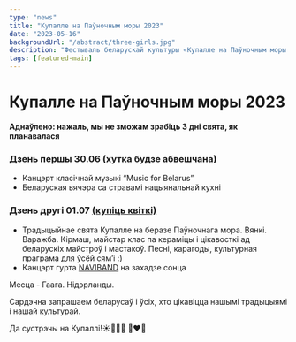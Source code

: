 ```yaml
---
type: "news"
title: "Купалле на Паўночным моры 2023"
date: "2023-05-16"
backgroundUrl: "/abstract/three-girls.jpg"
description: "Фестываль беларускай культуры «Купалле на Паўночным моры 2023»"
tags: [featured-main]
---
```


# Купалле на Паўночным моры 2023

**Аднаўлено: нажаль, мы не зможам зрабіць 3 дні свята, як планавалася**

### Дзень першы 30.06 (хутка будзе абвешчана)
- Канцэрт класічнай музыкі “Music for Belarus”
- Беларуская вячэра са стравамі нацыянальнай кухні

### Дзень другі 01.07 [(купіць квіткі)](https://www.belarusians.nl/events/kupalle-2023-3) 
- Традыцыйнае свята  Купалле на беразе Паўночнага мора. Вянкі. Варажба. Кірмаш, майстар клас па кераміцы і цікавосткі ад беларускіх майстроў і мастакоў. Песні, карагоды, культурная праграма для ўсёй сям’і :)
- Канцэрт гурта [NAVIBAND](https://www.instagram.com/naviband/) на захадзе сонца

Месца - Гаага. Нідэрланды. 

Сардэчна запрашаем беларусаў і ўсіх, хто цікавіцца нашымі традыцыямі і нашай культурай. 

Да сустрэчы на Купаллі!☀️🌾🌸🔥 🤍❤️🤍